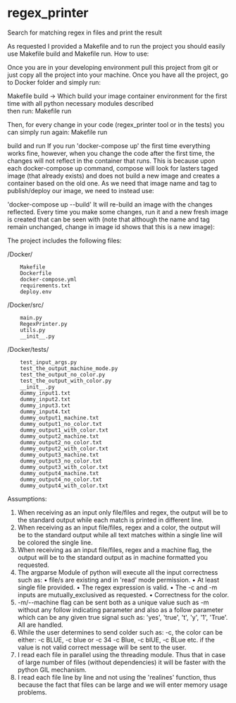# regex_printer
Search for matching regex in files and print the result

As requested I provided a Makefile and to run the project you should easily use Makefile build and Makefile run.
How to use:

Once you are in your developing environment pull this project from git or just copy all the project into your machine.
Once you have all the project, go to Docker folder and simply run:

Makefile build -> Which build your image container environment for the first time with all python necessary modules described  
then run:
        Makefile run

Then, for every change in your code (regex_printer tool or in the tests) you can simply run again:
        Makefile run

build and run
If you run 'docker-compose up' the first time everything works fine, however, when you change the code after the first time, the changes will not reflect in the container that runs. This is because upon each docker-compose up command, compose will look for lasters taged image (that already exists) and does not build a new image and creates a container based on the old one. As we need that image name and tag to publish/deploy our image, we need to instead use:

'docker-compose up --build'
It will re-build an image with the changes reflected. Every time you make some changes, run it and a new fresh image is created that can be seen with (note that although the name and tag remain unchanged, change in image id shows that this is a new image):


The project includes the following files:

/Docker/

        Makefile
        Dockerfile
        docker-compose.yml
        requirements.txt
        deploy.env

/Docker/src/

        main.py
        RegexPrinter.py
        utils.py
        __init__.py


/Docker/tests/

        test_input_args.py
        test_the_output_machine_mode.py
        test_the_output_no_color.py
        test_the_output_with_color.py
        __init__.py
        dummy_input1.txt
        dummy_input2.txt
        dummy_input3.txt
        dummy_input4.txt
        dummy_output1_machine.txt
        dummy_output1_no_color.txt
        dummy_output1_with_color.txt
        dummy_output2_machine.txt
        dummy_output2_no_color.txt
        dummy_output2_with_color.txt
        dummy_output3_machine.txt
        dummy_output3_no_color.txt
        dummy_output3_with_color.txt
        dummy_output4_machine.txt
        dummy_output4_no_color.txt
        dummy_output4_with_color.txt


Assumptions:

1.	When receiving as an input only file/files and regex, the output will be to the standard output while each match is printed in different line.
2.	When receiving as an input file/files, regex and a color, the output will be to the standard output while all text matches within a single line will be colored the single line.
3.	When receiving as an input file/files, regex and a machine flag, the output will be to the standard output as in machine formatted you requested.
4.	The argparse Module of python will execute all the input correctness such as: 
•	file/s are existing and in 'read' mode permission.
•	At least single file provided.
•	The regex expression is valid.
•	The -c and -m inputs are mutually_exclusived as requested.
•	Correctness for the color.
5.	-m/--machine flag can be sent both as a unique value such as -m without any follow indicating parameter and also as a follow parameter which can be any given true signal such as: 'yes', 'true', 't', 'y', '1', 'True'. All are handled.
6.	While the user determines to send colder such as: -c, the color can be either: -c BLUE, -c blue or -c 34 -c Blue, -c blUE, -c BLue etc. if the value is not valid correct message will be sent to the user.
7.	I read each file in parallel using the threading module. Thus that in case of large number of files (without dependencies) it will be faster with the python GIL mechanism.
8.	I read each file line by line and not using the 'realines' function, thus because the fact that files can be large and we will enter memory usage problems.




